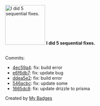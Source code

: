 <img src="https://my-badges.github.io/my-badges/fix-5.png" alt="I did 5 sequential fixes." title="I did 5 sequential fixes." width="128">
<strong>I did 5 sequential fixes.</strong>
<br><br>

Commits:

- <a href="https://github.com/kingstar0118/AINextMoney/commit/4ec59a45748efb679494530374a3c86b109cfb41">4ec59a4</a>: fix: build error
- <a href="https://github.com/kingstar0118/AINextMoney/commit/e6f6db75499cb8ce1d592690980ac5a564f09095">e6f6db7</a>: fix: update bug
- <a href="https://github.com/kingstar0118/AINextMoney/commit/ddea5e2601844c0ea88b444eef69bb1ed8f94c49">ddea5e2</a>: fix: build error
- <a href="https://github.com/kingstar0118/AINextMoney/commit/546acbc16f7d22338c415dfee4deb14e02cbb3f4">546acbc</a>: fix: update some
- <a href="https://github.com/kingstar0118/AINextMoney/commit/1665dc8e607ffeeef1437c09b9198b0f91a25e9d">1665dc8</a>: fix: update drizzle to prisma


Created by <a href="https://github.com/my-badges/my-badges">My Badges</a>